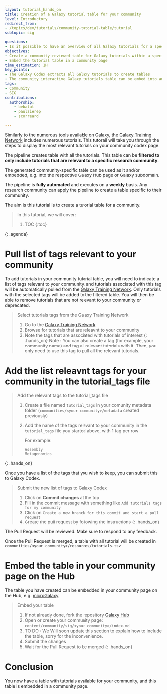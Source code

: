 ```yaml
---
layout: tutorial_hands_on
title: Creation of a Galaxy tutorial table for your community
level: Introductory
redirect_from:
- /topics/dev/tutorials/community-tutorial-table/tutorial
subtopic: sig

questions:
- Is it possible to have an overview of all Galaxy tutorials for a specific scientific domain?
objectives:
- Create a community reviewed table for Galaxy tutorials within a specific scientific domain
- Embed the tutorial table in a community page
time_estimation: 1H
key_points:
- The Galaxy Codex extracts all Galaxy tutorials to create tables
- The community interactive Galaxy tutorials table can be embed into any website
tags:
- Community
- SIG
contributions:
  authorship:
    - bebatut
    - paulzierep
    - scorreard

---
```


Similarly to the numerous tools available on Galaxy, the [Galaxy Training Network](https://training.galaxyproject.org/) includes numerous tutorials. This tutorail will take you through the steps to display the most relevant tutorials on your community codex page.

The pipeline creates table with all the tutorials. This table can be **filtered to only include tutorials that are relevant to a specific research community**.

The generated community-specific table can be used as it and/or embedded, e.g. into the respective Galaxy Hub page or Galaxy subdomain.

The pipeline is **fully automated** and executes on a **weekly** basis. Any research community can apply the pipeline to create a table specific to their community.

The aim is this tutorial is to create a tutorial table for a community.

> <agenda-title></agenda-title>
>
> In this tutorial, we will cover:
>
> 1. TOC
> {:toc}
>
{: .agenda}

# Pull list of tags relevant to your community

To add tutorials in your community tutorial table, you will need to indicate a list of tags relevant to your community, and tutorials associated with this tag will be automatically pulled from the [Galaxy Training Network](https://training.galaxyproject.org/). Only tutorials with the selected tags will be added to the filtered table.
You will then be able to remove tutorials that are not relevant to your community or deprecated.

> <hands-on-title>Select tutorials tags from the Galaxy Training Network</hands-on-title>
>
> 1. Go to the [Galaxy Training Network](https://training.galaxyproject.org/)
> 2. Browse for tutorials that are releavnt to your community
> 3. Note the tags that are associated with tutorials of interest
{: .hands_on}
Note : You can also create a tag (for example, your community name) and tag all relevant tutorials with it. Then, you only need to use this tag to pull all the relevant tutorials.

# Add the list releavnt tags for your community in the tutorial_tags file

> <hands-on-title>Add the relevant tags to the tutorial_tags file</hands-on-title>
> 1. Create a file named `tutorial_tags` in your comunity metadata folder (`communities/<your community>/metadata` created previously)
> 2. Add the name of the tags relevant to your community in the `tutorial_tags` file you started above, with 1 tag per row
>
>    For example:
>    ```
>    Assembly
>    Metagenomics
>    ```
{: .hands_on}

Once you have a list of the tags that you wish to keep, you can submit this to Galaxy Codex.

> <hands-on-title>Submit the new list of tags to Galaxy Codex</hands-on-title>
>
> 1. Click on **Commit changes** at the top
> 2. Fill in the commit message with something like `Add tutorials tags for my community`
> 3. Click on `Create a new branch for this commit and start a pull request`
> 4. Create the pull request by following the instructions
{: .hands_on}

The Pull Request will be reviewed. Make sure to respond to any feedback.

Once the Pull Request is merged, a table with all tutorial will be created in `communities/<your community>/resources/tutorials.tsv`

# Embed the table in your community page on the Hub

The table you have created can be embedded in your community page on the Hub, e.g. [microGalaxy](https://galaxyproject.org/community/sig/microbial/#workflows-and-tutorials).

> <hands-on-title>Embed your table</hands-on-title>
>
> 1.  If not already done, fork the repository [Galaxy Hub](https://github.com/galaxyproject/galaxy-hub)
> 2. Open or create your community page: `content/community/sig/<your community>/index.md`
> 3. TO DO : We Will soon update this section to explain how to include the table, sorry for the inconvenience. 
> 4. Submit the changes
> 5. Wait for the Pull Request to be merged
{: .hands_on}

# Conclusion

You now have a table with tutorials available for your community, and this table is embedded in a community page.
